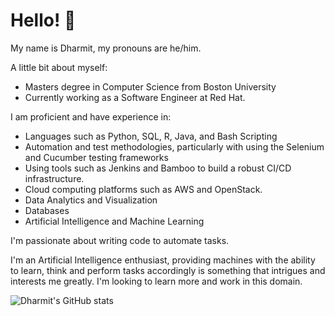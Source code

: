 # Hello! 👋

My name is Dharmit, my pronouns are he/him.

A little bit about myself:
* Masters degree in Computer Science from Boston University
* Currently working as a Software Engineer at Red Hat.

I am proficient and have experience in:

* Languages such as Python, SQL, R, Java, and Bash Scripting
* Automation and test methodologies, particularly with using the Selenium and Cucumber testing frameworks
* Using tools such as Jenkins and Bamboo to build a robust CI/CD infrastructure.
* Cloud computing platforms such as AWS and OpenStack.
* Data Analytics and Visualization
* Databases
* Artificial Intelligence and Machine Learning

I'm passionate about writing code to automate tasks. 

I'm an Artificial Intelligence enthusiast, providing machines with the ability to learn, think and perform tasks accordingly is something that intrigues and interests me greatly. I'm looking to learn more and work in this domain.

![Dharmit's GitHub stats](https://github-readme-stats.vercel.app/api?username=DharmitD&show_icons=true&theme=radical)


<!--
**DharmitD/DharmitD** is a ✨ _special_ ✨ repository because its `README.md` (this file) appears on your GitHub profile.

Here are some ideas to get you started:

- 🔭 I’m currently working on ...
- 🌱 I’m currently learning ...
- 👯 I’m looking to collaborate on ...
- 🤔 I’m looking for help with ...
- 💬 Ask me about ...
- 📫 How to reach me: ...
- 😄 Pronouns: ...
- ⚡ Fun fact: ...
-->
